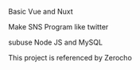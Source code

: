 Basic Vue and Nuxt 

Make SNS Program like twitter

subuse Node JS and MySQL

This project is referenced by Zerocho

